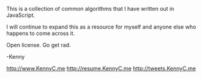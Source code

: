 This is a collection of common algorithms that I have written out in JavaScript.

I will continue to expand this as a resource for myself and anyone else who happens to come across it.

Open license. Go get rad.

-Kenny

http://www.KennyC.me
http://resume.KennyC.me
http://tweets.KennyC.me